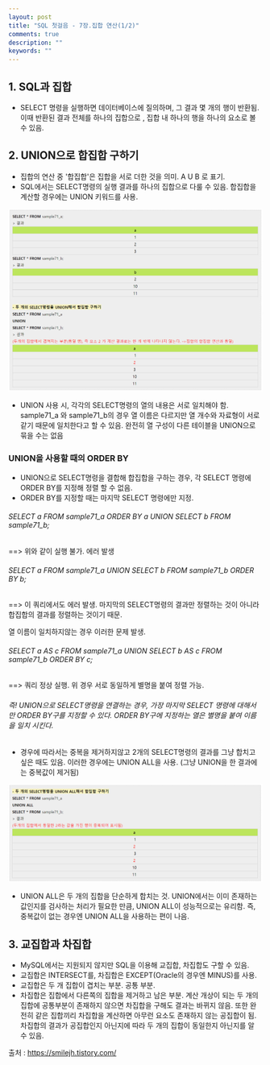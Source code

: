 ```yaml
---
layout: post
title: "SQL 첫걸음 - 7장.집합 연산(1/2)" 
comments: true
description: ""
keywords: ""
---
```


## 1. SQL과 집합

- SELECT 명령을 실행하면 데이터베이스에 질의하며, 그 결과 몇 개의 행이 반환됨. 이때 반환된 결과 전체를 하나의 집합으로 , 집합 내 하나의 행을 하나의 요소로 볼 수 있음.  


## 2. UNION으로 합집합 구하기

- 집합의 연산 중 '합집합'은 집합을 서로 더한 것을 의미.  A U B 로 표기. 
- SQL에서는 SELECT명령의 실행 결과를 하나의 집합으로 다룰 수 있음. 합집합을 계산할 경우에는 UNION 키워드를 사용. 

![1512512312312](/images/sql_first_step/1512512312312.png)

- UNION 사용 시, 각각의 SELECT명령의 열의 내용은 서로 일치해야 함. sample71_a 와 sample71_b의 경우 열 이름은 다르지만 열 개수와 자료형이 서로 같기 때문에 일치한다고 할 수 있음. 완전히 열 구성이 다른 테이블을 UNION으로 묶을 수는 없음 


### UNION을 사용할 때의 ORDER BY

- UNION으로 SELECT명령을 결합해 합집합을 구하는 경우, 각 SELECT 명령에 ORDER BY를 지정해 정렬 할 수 없음. 
- ORDER BY를 지정할 때는 마지막 SELECT 명령에만 지정. 

###### SELECT a FROM sample71_a ORDER BY a UNION SELECT b FROM sample71_b;

==> 위와 같이 실행 불가. 에러 발생 

###### SELECT a FROM sample71_a UNION SELECT b FROM sample71_b ORDER BY b;

==> 이 쿼리에서도 에러 발생. 마지막의 SELECT명령의 결과만 정렬하는 것이 아니라 합집합의 결과를 정렬하는 것이기 때문.

열 이름이 일치하지않는 경우 이러한 문제 발생.  

###### SELECT a AS c FROM sample71_a UNION SELECT b AS c FROM sample71_b ORDER BY c;

==> 쿼리 정상 실행. 위 경우 서로 동일하게 별명을 붙여 정렬 가능. 

 ###### 즉! UNION으로 SELECT명령을 연결하는 경우, 가장 마지막 SELECT 명령에 대해서만 ORDER BY구를 지정할 수 있다. ORDER BY구에 지정하는 열은 별명을 붙여 이름을 일치 시킨다. 

- 경우에 따라서는 중복을 제거하지않고 2개의 SELECT명령의 결과를 그냥 합치고 싶은 때도 있음. 이러한 경우에는 UNION ALL을 사용.  (그냥 UNION을 한 결과에는 중복값이 제거됨) 

![57573453452](/images/sql_first_step/57573453452.png)

- UNION ALL은 두 개의 집합을 단순하게 합치는 것. UNION에서는 이미 존재하는 값인지를 검사하는 처리가 필요한 만큼, UNION ALL이 성능적으로는 유리함. 즉, 중복값이 없는 경우엔 UNION ALL을 사용하는 편이 나음. 

## 3. 교집합과 차집합

- MySQL에서는 지원되지 않지만 SQL을 이용해 교집합, 차집합도 구할 수 있음.
- 교집합은 INTERSECT를, 차집합은 EXCEPT(Oracle의 경우엔 MINUS)를 사용. 
- 교집합은 두 개 집합이 겹치는 부분. 공통 부분.
- 차집합은 집합에서 다른쪽의 집합을 제거하고 남은 부분. 계산 개상이 되는 두 개의 집합에 공통부분이 존재하지 않으면 차집합을 구해도 결과는 바뀌지 않음. 또한 완전히 같은 집합끼리 차집합을 계산하면 아무런 요소도 존재하지 않는 공집합이 됨. 차집합의 결과가 공집합인지 아닌지에 따라 두 개의 집합이 동일한지 아닌지를 알 수 있음. 

출처 : https://smilejh.tistory.com/